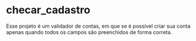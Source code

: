 # checar_cadastro
Esse projeto é um validador de contas, em que se é possível criar sua conta apenas quando todos os campos são preenchidos de forma correta.
